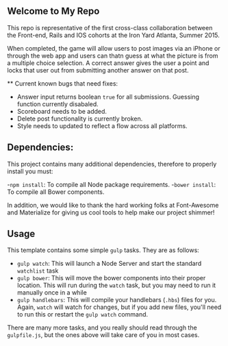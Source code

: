 ## Welcome to My Repo

This repo is representative of the first cross-class collaboration between the Front-end, Rails and IOS cohorts at the Iron Yard Atlanta, Summer 2015.

When completed, the game will allow users to post images via an iPhone or through the web app and users can thatn guess at what the picture is from a multiple choice selection. A correct answer gives the user a point and locks that user out from submitting another answer on that post.

** Current known bugs that need fixes:
- Answer input returns boolean `true` for all submissions. Guessing function currently disabaled.
- Scoreboard needs to be added.
- Delete post functionality is currently broken.
- Style needs to updated to reflect a flow across all platforms.

## Dependencies:

This project contains many additional dependencies, therefore to properly install you must:

-`npm install`: To compile all Node package requirements.
-`bower install`: To compile all Bower components.

In addition, we would like to thank the hard working folks at Font-Awesome and Materialize for giving us cool tools to help make our project shimmer!

## Usage

This template contains some simple `gulp` tasks. They are as follows:


- `gulp watch`: This will launch a Node Server and start the standard `watchlist` task
- `gulp bower`: This will move the bower components into their proper location. This will run during the `watch` task, but you may need to run it manually once in a while
- `gulp handlebars`: This will compile your handlebars (`.hbs`) files for you. Again, `watch` will watch for changes, but if you add new files, you'll need to run this or restart the `gulp watch` command.

There are many more tasks, and you really should read through the `gulpfile.js`, but the ones above will take care of you in most cases.
